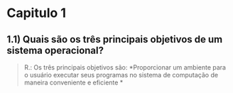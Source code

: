 Capitulo 1
===================
1.1) Quais são os três principais objetivos de um sistema operacional?
--------------------
> R.: Os três principais objetivos são:
	*Proporcionar um ambiente para o usuário executar seus programas no sistema de computação de maneira conveniente e eficiente
	*